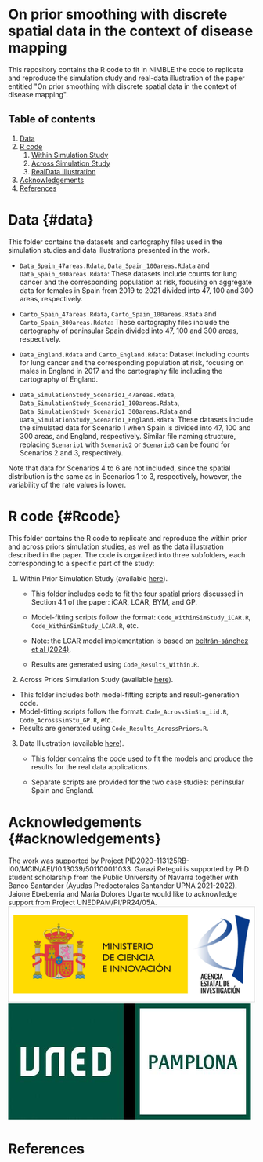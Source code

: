 
# On prior smoothing with discrete spatial data in the context of disease mapping

This repository contains the R code to fit in NIMBLE the code to replicate and reproduce the simulation study and real-data illustration of the paper entitled "On prior smoothing with discrete spatial data in the context of disease mapping".

## Table of contents

1.  [Data](#Data)
2.  [R code](#Rcode)
    1.  [Within Simulation Study](#WSS)
    2.  [Across Simulation Study](#ASS)
    3.  [RealData Illustration](#illus)
3.  [Acknowledgements](#Acknowledgements)
4.  [References](#Ref)

# Data {#data}

This folder contains the datasets and cartography files used in the simulation studies and data illustrations presented in the work.

-   `Data_Spain_47areas.Rdata`, `Data_Spain_100areas.Rdata` and `Data_Spain_300areas.Rdata`: These datasets include counts for lung cancer and the corresponding population at risk, focusing on aggregate data for females in Spain from 2019 to 2021 divided into 47, 100 and 300 areas, respectively.

-   `Carto_Spain_47areas.Rdata`, `Carto_Spain_100areas.Rdata` and `Carto_Spain_300areas.Rdata`: These cartography files include the cartography of peninsular Spain divided into 47, 100 and 300 areas, respectively.

-   `Data_England.Rdata` and `Carto_England.Rdata`: Dataset including counts for lung cancer and the corresponding population at risk, focusing on males in England in 2017 and the cartography file including the cartography of England.

-   `Data_SimulationStudy_Scenario1_47areas.Rdata`, `Data_SimulationStudy_Scenario1_100areas.Rdata`, `Data_SimulationStudy_Scenario1_300areas.Rdata` and `Data_SimulationStudy_Scenario1_England.Rdata`: These datasets include the simulated data for Scenario 1 when Spain is divided into 47, 100 and 300 areas, and England, respectively. Similar file naming structure, replacing `Scenario1` with `Scenario2` or `Scenario3` can be found for Scenarios 2 and 3, respectively.

Note that data for Scenarios 4 to 6 are not included, since the spatial distribution is the same as in Scenarios 1 to 3, respectively, however, the variability of the rate values is lower.

# R code {#Rcode}

This folder contains the R code to replicate and reproduce the within prior and across priors simulation studies, as well as the data illustration described in the paper. The code is organized into three subfolders, each corresponding to a specific part of the study:

1.  Within Prior Simulation Study (available [here](https://github.com/spatialstatisticsupna/Prior_Smoothing/tree/main/R/Within_SimulationStudy)).

    -   This folder includes code to fit the four spatial priors discussed in Section 4.1 of the paper: iCAR, LCAR, BYM, and GP.

    -   Model-fitting scripts follow the format: `Code_WithinSimStudy_iCAR.R`, `Code_WithinSimStudy_LCAR.R`, etc.

    -   Note: the LCAR model implementation is based on [beltrán-sánchez et al (2024)](https://doi.org/10.1002/sim.10166).

    -   Results are generated using `Code_Results_Within.R`.

2.   Across Priors Simulation Study (available [here](https://github.com/spatialstatisticsupna/Prior_Smoothing/tree/main/R/Across_SimulationStudy)).

   -   This folder includes both model-fitting scripts and result-generation code.
   -   Model-fitting scripts follow the format: `Code_AcrossSimStu_iid.R`, `Code_AcrossSimStu_GP.R`, etc.
   -   Results are generated using `Code_Results_AcrossPriors.R`.


3.  Data Illustration (available [here](https://github.com/spatialstatisticsupna/Prior_Smoothing/tree/main/R/RealData_Illustration)).

    -   This folder contains the code used to fit the models and produce the results for the real data applications.

    -   Separate scripts are provided for the two case studies: peninsular Spain and England.

# Acknowledgements <a name="Acknowledgements"/> {#acknowledgements}

The work was supported by Project PID2020-113125RB-I00/MCIN/AEI/10.13039/501100011033. Garazi Retegui is supported by PhD student scholarship from the Public University of Navarra together with Banco Santander (Ayudas Predoctorales Santander UPNA 2021-2022). Jaione Etxeberria and María Dolores Ugarte would like to acknowledge support from Project UNEDPAM/PI/PR24/05A. ![plot](https://github.com/spatialstatisticsupna/Prior_Smoothing/blob/main/micin-aei.jpg) ![plot](https://github.com/spatialstatisticsupna/Prior_Smoothing/blob/main/UNED_Pamplona_2023.jpg)

# References <a name="Ref"/>
